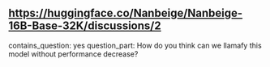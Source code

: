 ## https://huggingface.co/Nanbeige/Nanbeige-16B-Base-32K/discussions/2

contains_question: yes
question_part: How do you think can we llamafy this model without performance decrease? 